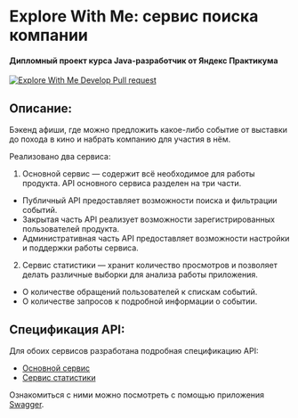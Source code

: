 # Explore With Me: сервис поиска компании
#### Дипломный проект курса Java-разработчик от Яндекс Практикума
[![Explore With Me Develop Pull request](https://github.com/Vahrimur/java-explore-with-me/actions/workflows/api-tests.yml/badge.svg?branch=develop)](https://github.com/Vahrimur/java-explore-with-me/pull/1)

## Описание:
Бэкенд афиши, где можно предложить какое-либо событие от выставки до похода в кино и набрать компанию для участия в нём.


Реализовано два сервиса:

1. Основной сервис — содержит всё необходимое для работы продукта. API основного сервиса разделен на три части.
  * Публичный API предоставляет возможности поиска и фильтрации событий.
  * Закрытая часть API реализует возможности зарегистрированных пользователей продукта.
  * Административная часть API предоставляет возможности настройки и поддержки работы сервиса.
2. Сервис статистики — хранит количество просмотров и позволяет делать различные выборки для анализа работы приложения.
  * О количестве обращений пользователей к спискам событий.
  * О количестве запросов к подробной информации о событии. 

## Спецификация API:

Для обоих сервисов разработана подробная спецификацию API:
* [Основной сервис](https://github.com/devShurakov/java-Explore-With-Me/blob/main/ewm-main-service-spec.json)
* [Сервис статистики](https://github.com/devShurakov/java-Explore-With-Me/blob/main/ewm-stats-service-spec.json)

Ознакомиться с ними можно посмотреть с помощью приложения [Swagger](https://editor-next.swagger.io).

